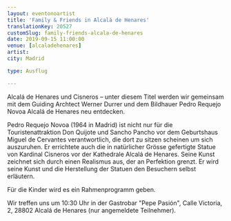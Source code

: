 ```yaml
---
layout: eventonoartist
title: 'Family & Friends in Alcalá de Henares'
translationKey: 20527
customSlug: family-friends-alcala-de-henares
date: 2019-09-15 11:00:00
venue: [alcaladehenares]
artist: 
city: Madrid

type: Ausflug

---
```

Alcalá de Henares und Cisneros – unter diesem Titel werden wir gemeinsam mit dem Guiding Archtect Werner Durrer und dem Bildhauer Pedro Requejo Novoa Alcalá de Henares neu entdecken.



Pedro Requejo Novoa (1964 in Madrid) ist nicht nur für die Touristenattraktion Don Quijote und Sancho Pancho vor dem Geburtshaus Miguel de Cervantes verantwortlich, die dort zu sitzen scheinen um sich auszuruhen. Er errichtete auch die in natürlicher Grösse gefertigte Statue von Kardinal Cisneros vor der Kathedrale Alcalá de Henares. Seine Kunst zeichnet sich durch einen Realismus aus, der an Perfektion grenzt. Er wird seine Kunst und die Herstellung der Statuen den Besuchern selbst erläutern.

Für die Kinder wird es ein Rahmenprogramm geben.

Wir treffen uns um 10:30 Uhr in der Gastrobar "Pepe Pasión", Calle Victoria, 2, 28802 Alcalá de Henares (nur angemeldete Teilnehmer).
